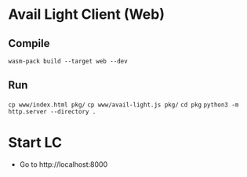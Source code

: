 # Avail Light Client (Web)

## Compile

`wasm-pack build --target web --dev`

## Run

`cp www/index.html pkg/`
`cp www/avail-light.js pkg/`
`cd pkg`
`python3 -m http.server --directory .`

# Start LC

- Go to http://localhost:8000
